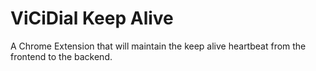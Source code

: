 # ViCiDial Keep Alive
 A Chrome Extension that will maintain the keep alive heartbeat from the frontend to the backend.
